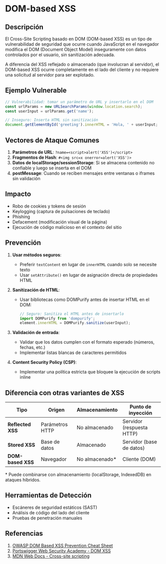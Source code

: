 # DOM-based XSS

## Descripción

El Cross-Site Scripting basado en DOM (DOM-based XSS) es un tipo de vulnerabilidad de seguridad que ocurre cuando JavaScript en el navegador modifica el DOM (Document Object Model) inseguramente con datos controlados por el usuario, sin sanitización adecuada.

A diferencia del XSS reflejado o almacenado (que involucran al servidor), el DOM-based XSS ocurre completamente en el lado del cliente y no requiere una solicitud al servidor para ser explotado.

## Ejemplo Vulnerable

```javascript
// Vulnerabilidad: tomar un parámetro de URL y insertarlo en el DOM
const urlParams = new URLSearchParams(window.location.search);
const userInput = urlParams.get('name');

// Inseguro: Inserta HTML sin sanitización
document.getElementById('greeting').innerHTML = 'Hola, ' + userInput;
```

## Vectores de Ataque Comunes

1. **Parámetros de URL**: `?name=<script>alert('XSS')</script>`
2. **Fragmentos de Hash**: `#<img src=x onerror=alert('XSS')>`
3. **Datos de localStorage/sessionStorage**: Si se almacena contenido no confiable y luego se inserta en el DOM
4. **postMessage**: Cuando se reciben mensajes entre ventanas o iframes sin validación

## Impacto

- Robo de cookies y tokens de sesión
- Keylogging (captura de pulsaciones de teclado)
- Phishing
- Defacement (modificación visual de la página)
- Ejecución de código malicioso en el contexto del sitio

## Prevención

1. **Usar métodos seguros**:
   - Preferir `textContent` en lugar de `innerHTML` cuando solo se necesite texto
   - Usar `setAttribute()` en lugar de asignación directa de propiedades HTML

2. **Sanitización de HTML**:
   - Usar bibliotecas como DOMPurify antes de insertar HTML en el DOM:
     ```javascript
     // Seguro: Sanitiza el HTML antes de insertarlo
     import DOMPurify from 'dompurify';
     element.innerHTML = DOMPurify.sanitize(userInput);
     ```

3. **Validación de entrada**:
   - Validar que los datos cumplen con el formato esperado (números, fechas, etc.)
   - Implementar listas blancas de caracteres permitidos

4. **Content Security Policy (CSP)**:
   - Implementar una política estricta que bloquee la ejecución de scripts inline

## Diferencia con otras variantes de XSS

| Tipo | Origen | Almacenamiento | Punto de inyección |
|------|--------|----------------|-------------------|
| **Reflected XSS** | Parámetros HTTP | No almacenado | Servidor (respuesta HTTP) |
| **Stored XSS** | Base de datos | Almacenado | Servidor (base de datos) |
| **DOM-based XSS** | Navegador | No almacenado* | Cliente (DOM) |

\* Puede combinarse con almacenamiento (localStorage, IndexedDB) en ataques híbridos.

## Herramientas de Detección

- Escáneres de seguridad estáticos (SAST)
- Análisis de código del lado del cliente
- Pruebas de penetración manuales

## Referencias

1. [OWASP DOM Based XSS Prevention Cheat Sheet](https://cheatsheetseries.owasp.org/cheatsheets/DOM_based_XSS_Prevention_Cheat_Sheet.html)
2. [Portswigger Web Security Academy - DOM XSS](https://portswigger.net/web-security/cross-site-scripting/dom-based)
3. [MDN Web Docs - Cross-site scripting](https://developer.mozilla.org/en-US/docs/Web/Security/Types_of_attacks#cross-site_scripting_xss)